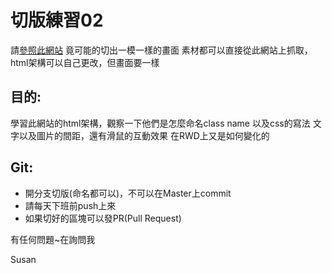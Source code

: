 # 切版練習02 #

請[參照此網站](https://www.oxo.com/) 竟可能的切出一模一樣的畫面
素材都可以直接從此網站上抓取，html架構可以自己更改，但畫面要一樣

## 目的: ##

學習此網站的html架構，觀察一下他們是怎麼命名class name
以及css的寫法
文字以及圖片的間距，還有滑鼠的互動效果
在RWD上又是如何變化的

## Git: ##

* 開分支切版(命名都可以)，不可以在Master上commit
* 請每天下班前push上來
* 如果切好的區塊可以發PR(Pull Request)

有任何問題~在詢問我

Susan